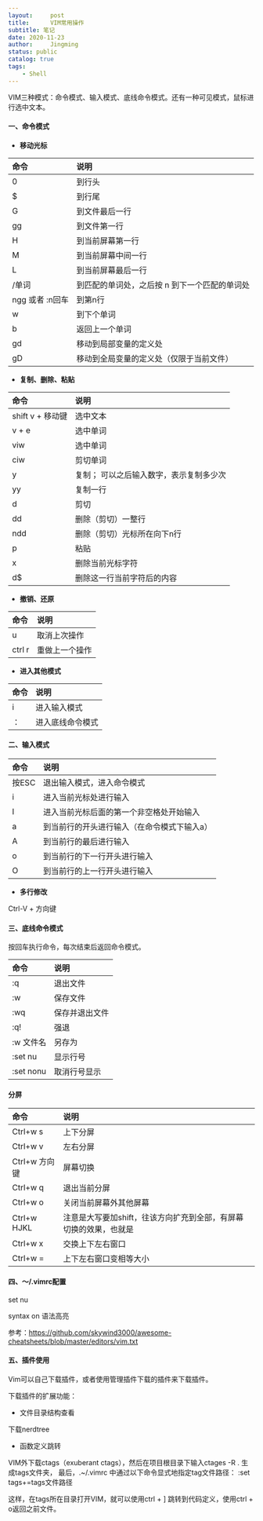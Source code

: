 ```yaml
---
layout:     post
title:      VIM常用操作
subtitle: 笔记
date: 2020-11-23
author:     Jingming
status: public
catalog: true
tags:
    - Shell
---
```


VIM三种模式：命令模式、输入模式、底线命令模式。还有一种可见模式，鼠标进行选中文本。

#### 一、命令模式

- **移动光标**

| 命令 | 说明 |
|:---|:---|
| 0 | 到行头 |
| $ | 到行尾 |
| G | 到文件最后一行 |
| gg | 到文件第一行 |
| H | 到当前屏幕第一行 |
| M | 到当前屏幕中间一行 |
| L | 到当前屏幕最后一行 |
| /单词 | 到匹配的单词处，之后按 n 到下一个匹配的单词处 |
| ngg 或者 :n回车 | 到第n行 |
| w | 到下个单词 |
| b | 返回上一个单词 |
| gd | 移动到局部变量的定义处 |
| gD | 移动到全局变量的定义处（仅限于当前文件） |


- **复制、删除、粘贴**

| 命令 | 说明 |
|:---|:---|
|shift v + 移动键| 选中文本 |
|v + e| 选中单词 |
| viw | 选中单词 |
|ciw| 剪切单词 |
| y | 复制； 可以之后输入数字，表示复制多少次 |
| yy | 复制一行 |
| d | 剪切 |
| dd | 删除（剪切）一整行 |
| ndd | 删除（剪切）光标所在向下n行 |
| p | 粘贴 |
| x | 删除当前光标字符 |
| d$ | 删除这一行当前字符后的内容 |

- **撤销、还原**

| 命令 | 说明 |
|:---|:---|
|u |取消上次操作 |
|ctrl r| 重做上一个操作|

- **进入其他模式**

| 命令 | 说明 |
|:---|:---|
|i| 进入输入模式 |
|：|进入底线命令模式 |

#### 二、输入模式

| 命令 | 说明 |
|:---|:---|
|按ESC| 退出输入模式，进入命令模式|
| i | 进入当前光标处进行输入 |
| I | 进入当前光标后面的第一个非空格处开始输入 |
| a | 到当前行的开头进行输入（在命令模式下输入a） |
| A | 到当前行的最后进行输入 |
| o | 到当前行的下一行开头进行输入 |
| O | 到当前行的上一行开头进行输入 |
- **多行修改**

Ctrl-V + 方向键

#### 三、底线命令模式
按回车执行命令，每次结束后返回命令模式。

| 命令 | 说明 |
|:---|:---|
|:q | 退出文件|
|:w | 保存文件|
|:wq | 保存并退出文件|
|:q!| 强退 |
|:w 文件名 | 另存为 |
|:set nu | 显示行号 |
|:set nonu | 取消行号显示 |

#### 分屏

| 命令 | 说明 |
|:---|:---|
|Ctrl+w s| 上下分屏|
|Ctrl+w v| 左右分屏|
|Ctrl+w 方向键| 屏幕切换|
|Ctrl+w q| 退出当前分屏|
|Ctrl+w o| 关闭当前屏幕外其他屏幕|
|Ctrl+w HJKL| 注意是大写要加shift，往该方向扩充到全部，有屏幕切换的效果，也就是|
|Ctrl+w x| 交换上下左右窗口 |
|Ctrl+w =| 上下左右窗口变相等大小 |

#### 四、～/.vimrc配置

set nu

syntax on 语法高亮

参考：https://github.com/skywind3000/awesome-cheatsheets/blob/master/editors/vim.txt

#### 五、插件使用

Vim可以自己下载插件，或者使用管理插件下载的插件来下载插件。

下载插件的扩展功能：

- 文件目录结构查看

下载nerdtree

- 函数定义跳转

VIM外下载ctags（exuberant ctags），然后在项目根目录下输入ctages -R . 生成tags文件夹，
最后，.~/.vimrc 中通过以下命令显式地指定tag文件路径：
:set tags+=tags文件路径

这样，在tags所在目录打开VIM，就可以使用ctrl + ] 跳转到代码定义，使用ctrl + o返回之前文件。
